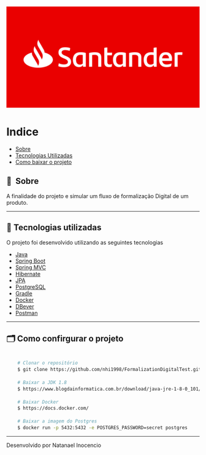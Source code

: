 <h1>
    <img src="img/novo-logo-santander-fundo-vermelho.jpg">
</h1>

# Indice

- [Sobre](#-sobre)
- [Tecnologias Utilizadas](#-tecnologias-utilizadas)
- [Como baixar o projeto](#-como-baixar-o-projeto)

## 🔖&nbsp; Sobre

A finalidade do projeto e simular um fluxo de formalização Digital de um produto.

---

## 🚀 Tecnologias utilizadas

O projeto foi desenvolvido utilizando as seguintes tecnologias

- [Java](https://www.java.com/en/)
- [Spring Boot](https://spring.io/projects/spring-boot)
- [Spring MVC](https://docs.spring.io/spring-framework/reference/)
- [Hibernate](https://hibernate.org/)
- [JPA](https://www.devmedia.com.br/introducao-a-jpa-java-persistence-api/28173)
- [PostgreSQL](https://www.postgresql.org/)
- [Gradle](https://gradle.org/)
- [Docker](https://docs.docker.com/)
- [DBever](https://dbeaver.io/download/)
- [Postman](https://www.postman.com/)

---

## 🗂 Como confirgurar o projeto

```bash

    # Clonar o repositório
    $ git clone https://github.com/nhi1998/FormalizationDigitalTest.git

    # Baixar a JDK 1.8
    $ https://www.blogdainformatica.com.br/download/java-jre-1-8-0_101/

    # Baixar Docker
    $ https://docs.docker.com/

    # Baixar a imagem do Postgres 
    $ docker run -p 5432:5432 -e POSTGRES_PASSWORD=secret postgres

```

---

Desenvolvido por Natanael Inocencio